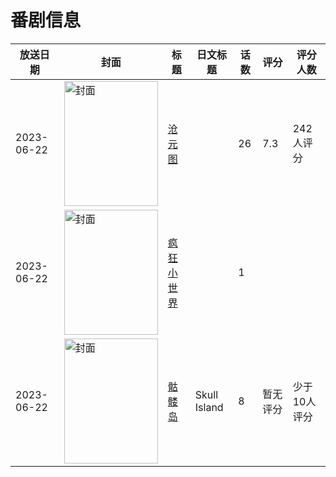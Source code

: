 # 番剧信息

|放送日期|封面|标题|日文标题|话数|评分|评分人数|
|---|---|---|---|---|---|---|
|2023-06-22|<img src="https://lain.bgm.tv/pic/cover/c/19/a5/403607_k0gXS.jpg" alt="封面" style="width:150px;height:200px;object-fit:cover;">|[沧元图](https://bangumi.tv/subject/403607)||26|7.3|242人评分|
|2023-06-22|<img src="https://lain.bgm.tv/pic/cover/c/60/1d/428752_DwQV1.jpg" alt="封面" style="width:150px;height:200px;object-fit:cover;">|[疯狂小世界](https://bangumi.tv/subject/428752)||1|||
|2023-06-22|<img src="https://lain.bgm.tv/pic/cover/c/88/7d/326525_ufUN9.jpg" alt="封面" style="width:150px;height:200px;object-fit:cover;">|[骷髅岛](https://bangumi.tv/subject/326525)|Skull Island|8|暂无评分|少于10人评分|
